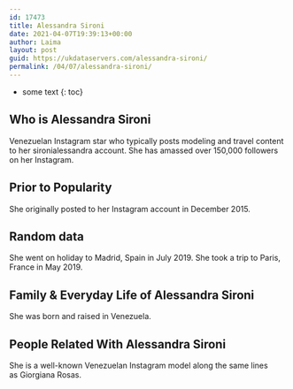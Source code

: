 ```yaml
---
id: 17473
title: Alessandra Sironi
date: 2021-04-07T19:39:13+00:00
author: Laima
layout: post
guid: https://ukdataservers.com/alessandra-sironi/
permalink: /04/07/alessandra-sironi/
---
```


* some text
{: toc}


## Who is Alessandra Sironi
                  
                  
                  
Venezuelan Instagram star who typically posts modeling and travel content to her sironialessandra account. She has amassed over 150,000 followers on her Instagram. 
                  
              
            
              
            
                
                
                
## Prior to Popularity
                  
                  
                  
She originally posted to her Instagram account in December 2015. 
                  
              
            
              
            
                
                
                
## Random data
                  
                  
                  
She went on holiday to Madrid, Spain in July 2019. She took a trip to Paris, France in May 2019. 
                  
              
            
              
            
                
                
                
## Family & Everyday Life of Alessandra Sironi
                  
                  
                  
She was born and raised in Venezuela. 
                  
              
            
              
            
                
                
                
## People Related With Alessandra Sironi
                  
                  
                  
She is a well-known Venezuelan Instagram model along the same lines as Giorgiana Rosas. 
                  
              
            
              
            
                
              
            
              
              
            
            
              
            
          
          
          